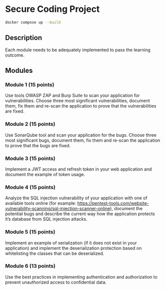 # Secure Coding Project

```bash
docker compose up --build
```

## Description

Each module needs to be adequately implemented to pass the learning outcome.

## Modules

### Module 1 (15 points)

Use tools OWASP ZAP and Burp Suite to scan your application for vulnerabilities.
Choose three most significant vulnerabilities, document them, fix them and
re-scan the application to prove that the vulnerabilities are fixed.

### Module 2 (15 points)

Use SonarQube tool and scan your application for the bugs. Choose three most
significant bugs, document them, fix them and re-scan the application to prove
that the bugs are fixed.

### Module 3 (15 points)

Implement a JWT access and refresh token in your web application and document
the example of token usage.

### Module 4 (15 points)

Analyze the SQL injection vulnerability of your application with one of
available tools online (for example: https://pentest-tools.com/website-vulnerability-scanning/sql-injection-scanner-online),
document the potential bugs and describe the current way how the application
protects it’s database from SQL injection attacks.

### Module 5 (15 points)

Implement an example of serialization (if it does not exist in your application)
and implement the deserialization protection based on whitelisting the classes
that can be deserialized.

### Module 6 (13 points)

Use the best practices in implementing authentication and authorization to
prevent unauthorized access to confidential data.
